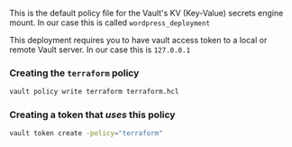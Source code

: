 This is the default policy file for the Vault's KV (Key-Value) secrets engine mount. In our case this is called `wordpress_deployment`

This deployment requires you to have vault access token to a local or remote Vault server. In our case this is `127.0.0.1`

### Creating the `terraform` policy

```bash
vault policy write terraform terraform.hcl
```

### Creating a token that _uses_ this policy

```bash
vault token create -policy="terraform"
```
